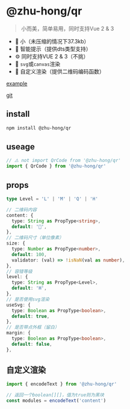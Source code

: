 # @zhu-hong/qr

> 小而美，简单易用，同时支持Vue 2 & 3

- 🤏 小（未压缩的情况下37.3kb）
- 🤖 智能提示（提供dts类型支持）
- ⚙️ 同时支持VUE 2 & 3（不挑）
- 🍴 `svg`或`canvas`渲染
- 👀 自定义渲染（提供二维码编码函数）

[example](https://643e47ae0cb6cf0008ee9c97--storied-fudge-2d68b2.netlify.app)

[git](https://github.com/zhu-hong/qr)

## install

```sh
npm install @zhu-hong/qr
```

## useage

```ts
// ⚠️ not import QrCode from '@zhu-hong/qr'
import { QrCode } from '@zhu-hong/qr'
```

## props

```ts
type Level = 'L' | 'M' | 'Q' | 'H'

// 二维码内容
content: {
  type: String as PropType<string>,
  default: '👀',
},
// 二维码尺寸（单位像素）
size: {
  type: Number as PropType<number>,
  default: 100,
  validator: (val) => !isNaN(val as number),
},
// 容错等级
level: {
  type: String as PropType<Level>,
  default: 'H',
},
// 是否使用svg渲染
useSvg: {
  type: Boolean as PropType<boolean>,
  default: true,
},
// 是否带点外框（留白）
margin: {
  type: Boolean as PropType<boolean>,
  default: false,
},
```

## 自定义渲染

```ts
import { encodeText } from '@zhu-hong/qr'

// 返回一个boolean[][]，值为true则为黑块
const modules = encodeText('content')
```
